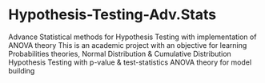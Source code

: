 # Hypothesis-Testing-Adv.Stats
Advance Statistical methods for Hypothesis Testing with implementation of ANOVA theory
This is an academic project with an objective for learning Probabilities theories, 
Normal Distribution & Cumulative Distribution
Hypothesis Testing with p-value & test-statistics
ANOVA theory for model building
